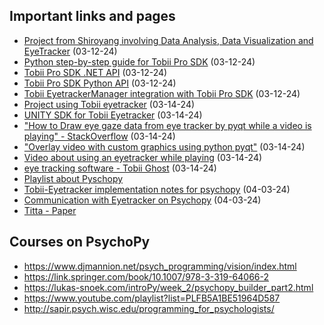 ## Important links and pages
- [Project from Shiroyang involving Data Analysis, Data Visualization and EyeTracker](https://github.com/shiroyang/EyeTracker) (03-12-24)
- [Python step-by-step guide for Tobii Pro SDK](https://developer.tobiipro.com/python/python-step-by-step-guide.html) (03-12-24)
- [Tobii Pro SDK .NET API](https://developer.tobiipro.com/tobii.research/dotnet/reference/1.6.2.37-alpha-gcca303b/index.html) (03-12-24)
- [Tobii Pro SDK Python API](https://developer.tobiipro.com/tobii.research/python/reference/1.1.0.23-beta-g9262468f/classtobii__research_1_1ScreenBasedCalibration.html) (03-12-24)
- [Tobii EyetrackerManager integration with Tobii Pro SDK](https://developer.tobiipro.com/eyetrackermanager/etm-sdk-integration.html) (03-12-24)
- [Project using Tobii eyetracker](https://github.com/ff6347/tobii_eyetracker_processing) (03-14-24)
- [UNITY SDK for Tobii Eyetracker](https://developer.tobii.com/pc-gaming/unity-sdk/) (03-14-24)
- ["How to Draw eye gaze data from eye tracker by pyqt while a video is playing" - StackOverflow](https://stackoverflow.com/questions/60276164/how-to-draw-eye-gaze-data-from-eye-tracker-by-pyqt-while-a-video-is-playing) (03-14-24)
- ["Overlay video with custom graphics using python pyqt"](https://stackoverflow.com/questions/47627879/overlay-video-with-custom-graphics-using-phonon-pyqt/47629016#47629016) (03-14-24)
- [Video about using an eyetracker while playing](https://www.youtube.com/watch?v=0dmXyM7Q3nc) (03-14-24)
- [eye tracking software - Tobii Ghost](https://gaming.tobii.com/getstarted/) (03-14-24)
- [Playlist about Pyschopy](https://www.youtube.com/playlist?list=PL6PJquR5BWXllUt585cRJWcRTly55iXTm)
- [Tobii-Eyetracker implementation notes for psychopy](https://www.psychopy.org/api/iohub/device/eyetracker_interface/Tobii_Implementation_Notes.html#additional-software-requirements) (04-03-24)
- [Communication with Eyetracker on Psychopy](https://psychopy.org/hardware/eyeTracking.html) (04-03-24)
- [Titta - Paper](https://link.springer.com/article/10.3758/s13428-020-01358-8)
## Courses on PsychoPy 
- https://www.djmannion.net/psych_programming/vision/index.html
- https://link.springer.com/book/10.1007/978-3-319-64066-2
- https://lukas-snoek.com/introPy/week_2/psychopy_builder_part2.html
- https://www.youtube.com/playlist?list=PLFB5A1BE51964D587
- http://sapir.psych.wisc.edu/programming_for_psychologists/
